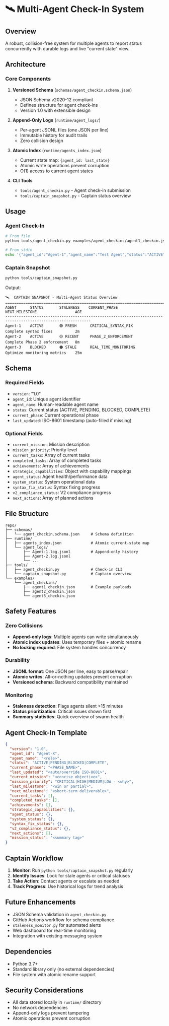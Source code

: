 # 🛰️ Multi-Agent Check-In System

## Overview

A robust, collision-free system for multiple agents to report status concurrently with durable logs and live "current state" view.

## Architecture

### Core Components

1. **Versioned Schema** (`schemas/agent_checkin.schema.json`)
   - JSON Schema v2020-12 compliant
   - Defines structure for agent check-ins
   - Version 1.0 with extensible design

2. **Append-Only Logs** (`runtime/agent_logs/`)
   - Per-agent JSONL files (one JSON per line)
   - Immutable history for audit trails
   - Zero collision design

3. **Atomic Index** (`runtime/agents_index.json`)
   - Current state map: `{agent_id: last_state}`
   - Atomic write operations prevent corruption
   - O(1) access to current agent states

4. **CLI Tools**
   - `tools/agent_checkin.py` - Agent check-in submission
   - `tools/captain_snapshot.py` - Captain status overview

## Usage

### Agent Check-In

```bash
# From file
python tools/agent_checkin.py examples/agent_checkins/agent1_checkin.json

# From stdin
echo '{"agent_id":"Agent-1","agent_name":"Test Agent","status":"ACTIVE","current_phase":"TESTING"}' | python tools/agent_checkin.py -
```

### Captain Snapshot

```bash
python tools/captain_snapshot.py
```

Output:
```
🛰️  CAPTAIN SNAPSHOT - Multi-Agent Status Overview
============================================================================================================
AGENT      STATUS       STALENESS    CURRENT_PHASE             NEXT_MILESTONE                 AGE
------------------------------------------------------------------------------------------------------------
Agent-1    ACTIVE       🟢 FRESH      CRITICAL_SYNTAX_FIX      Complete syntax fixes          2m
Agent-2    ACTIVE       🟡 RECENT     PHASE_2_ENFORCEMENT      Complete Phase 2 enforcement   8m
Agent-3    BLOCKED      🟠 STALE      REAL_TIME_MONITORING     Optimize monitoring metrics    25m
```

## Schema

### Required Fields
- `version`: "1.0"
- `agent_id`: Unique agent identifier
- `agent_name`: Human-readable agent name
- `status`: Current status (ACTIVE, PENDING, BLOCKED, COMPLETE)
- `current_phase`: Current operational phase
- `last_updated`: ISO-8601 timestamp (auto-filled if missing)

### Optional Fields
- `current_mission`: Mission description
- `mission_priority`: Priority level
- `current_tasks`: Array of current tasks
- `completed_tasks`: Array of completed tasks
- `achievements`: Array of achievements
- `strategic_capabilities`: Object with capability mappings
- `agent_status`: Agent health/performance data
- `system_status`: System operational data
- `syntax_fix_status`: Syntax fixing progress
- `v2_compliance_status`: V2 compliance progress
- `next_actions`: Array of planned actions

## File Structure

```
repo/
├── schemas/
│   └── agent_checkin.schema.json     # Schema definition
├── runtime/
│   ├── agents_index.json             # Atomic current-state map
│   └── agent_logs/
│       ├── Agent-1.log.jsonl         # Append-only history
│       ├── Agent-2.log.jsonl
│       └── ...
├── tools/
│   ├── agent_checkin.py              # Check-in CLI
│   └── captain_snapshot.py           # Captain overview
└── examples/
    └── agent_checkins/
        ├── agent1_checkin.json       # Example payloads
        ├── agent2_checkin.json
        └── agent3_checkin.json
```

## Safety Features

### Zero Collisions
- **Append-only logs**: Multiple agents can write simultaneously
- **Atomic index updates**: Uses temporary files + atomic rename
- **No locking required**: File system handles concurrency

### Durability
- **JSONL format**: One JSON per line, easy to parse/repair
- **Atomic writes**: All-or-nothing updates prevent corruption
- **Versioned schema**: Backward compatibility maintained

### Monitoring
- **Staleness detection**: Flags agents silent >15 minutes
- **Status prioritization**: Critical issues shown first
- **Summary statistics**: Quick overview of swarm health

## Agent Check-In Template

```json
{
  "version": "1.0",
  "agent_id": "Agent-X",
  "agent_name": "<role>",
  "status": "ACTIVE|PENDING|BLOCKED|COMPLETE",
  "current_phase": "<PHASE_NAME>",
  "last_updated": "<auto/override ISO-8601>",
  "current_mission": "<concise objective>",
  "mission_priority": "CRITICAL|HIGH|MEDIUM|LOW - <why>",
  "last_milestone": "<win or partial>",
  "next_milestone": "<short-term deliverable>",
  "current_tasks": [],
  "completed_tasks": [],
  "achievements": [],
  "strategic_capabilities": {},
  "agent_status": {},
  "system_status": {},
  "syntax_fix_status": {},
  "v2_compliance_status": {},
  "next_actions": [],
  "mission_status": "<summary tag>"
}
```

## Captain Workflow

1. **Monitor**: Run `python tools/captain_snapshot.py` regularly
2. **Identify Issues**: Look for stale agents or critical statuses
3. **Take Action**: Contact agents or escalate as needed
4. **Track Progress**: Use historical logs for trend analysis

## Future Enhancements

- JSON Schema validation in `agent_checkin.py`
- GitHub Actions workflow for schema compliance
- `staleness_monitor.py` for automated alerts
- Web dashboard for real-time monitoring
- Integration with existing messaging system

## Dependencies

- Python 3.7+
- Standard library only (no external dependencies)
- File system with atomic rename support

## Security Considerations

- All data stored locally in `runtime/` directory
- No network dependencies
- Append-only logs prevent tampering
- Atomic operations prevent corruption
